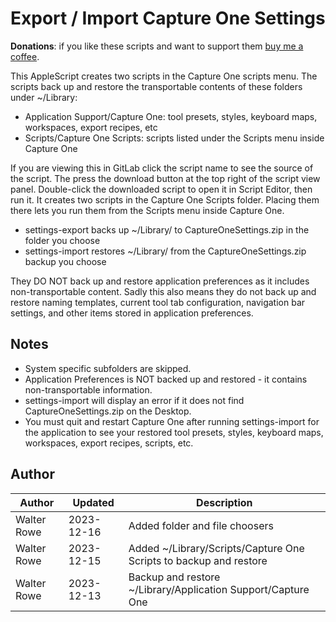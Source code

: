 # Export / Import Capture One Settings

**Donations**: if you like these scripts and want to support them [buy me a coffee](https://buymeacoffee.com/walterrowe).

This AppleScript creates two scripts in the Capture One scripts menu. The scripts back up and restore the transportable contents of these folders under ~/Library:

- Application Support/Capture One: tool presets, styles, keyboard maps, workspaces, export recipes, etc
- Scripts/Capture One Scripts: scripts listed under the Scripts menu inside Capture One

If you are viewing this in GitLab click the script name to see the source of the script. The press the download button at the top right of the script view panel. Double-click the downloaded script to open it in Script Editor, then run it. It creates two scripts in the Capture One Scripts folder. Placing them there lets you run them from the Scripts menu inside Capture One.

- settings-export backs up ~/Library/ to CaptureOneSettings.zip in the folder you choose
- settings-import restores ~/Library/ from the CaptureOneSettings.zip backup you choose

They DO NOT back up and restore application preferences as it includes non-transportable content. Sadly this also means they do not back up and restore naming templates, current tool tab configuration, navigation bar settings, and other items stored in application preferences.

## Notes

- System specific subfolders are skipped.
- Application Preferences is NOT backed up and restored - it contains non-transportable information.
- settings-import will display an error if it does not find CaptureOneSettings.zip on the Desktop.
- You must quit and restart Capture One after running settings-import for the application to see your restored tool presets, styles, keyboard maps, workspaces, export recipes, scripts, etc.

## Author

| Author | Updated | Description |
| --- | --- | --- |
| Walter Rowe | 2023-12-16 | Added folder and file choosers |
| Walter Rowe | 2023-12-15 | Added ~/Library/Scripts/Capture One Scripts to backup and restore |
| Walter Rowe | 2023-12-13 | Backup and restore ~/Library/Application Support/Capture One |
